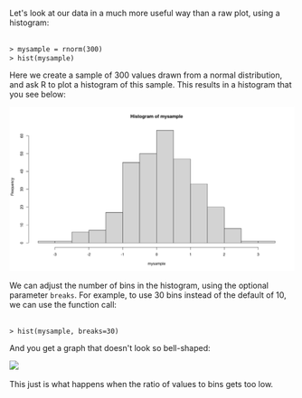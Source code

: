 Let's look at our data in a much more useful way than a raw plot, using a histogram:

```

> mysample = rnorm(300)
> hist(mysample)

```
Here we create a sample of 300 values drawn from a normal distribution, and ask R to plot a histogram of this sample.  This results in a histogram that you see below:

![](images/histogram_normal_300.png)

We can adjust the number of bins in the histogram, using the optional parameter `breaks`.   For example, to use 30 bins instead of the default of 10, we can use the function call:

```

> hist(mysample, breaks=30)

```

And you get a graph that doesn't look so bell-shaped:

![](images/histogram_normal_300_breaks_30.png)

This just is what happens when the ratio of values to bins gets too low.
